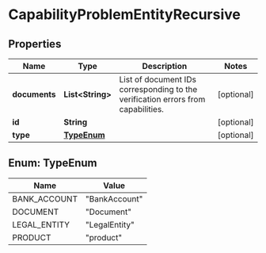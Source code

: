 

# CapabilityProblemEntityRecursive


## Properties

| Name | Type | Description | Notes |
|------------ | ------------- | ------------- | -------------|
|**documents** | **List&lt;String&gt;** | List of document IDs corresponding to the verification errors from capabilities. |  [optional] |
|**id** | **String** |  |  [optional] |
|**type** | [**TypeEnum**](#TypeEnum) |  |  [optional] |



## Enum: TypeEnum

| Name | Value |
|---- | -----|
| BANK_ACCOUNT | &quot;BankAccount&quot; |
| DOCUMENT | &quot;Document&quot; |
| LEGAL_ENTITY | &quot;LegalEntity&quot; |
| PRODUCT | &quot;product&quot; |



